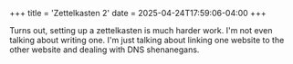 +++
title = 'Zettelkasten 2'
date = 2025-04-24T17:59:06-04:00
+++

Turns out, setting up a zettelkasten is much harder work. I'm not even
talking about writing one. I'm just talking about linking one website
to the other website and dealing with DNS shenanegans.

